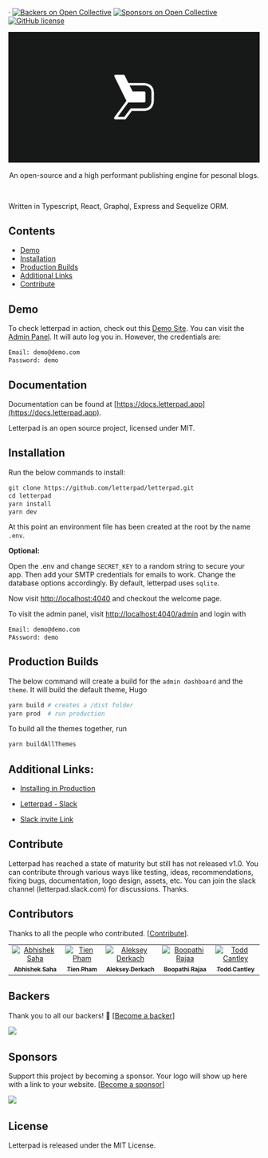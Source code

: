 &middot; [![Backers on Open Collective](https://opencollective.com/letterpad/backers/badge.svg)](#backers) [![Sponsors on Open Collective](https://opencollective.com/letterpad/sponsors/badge.svg)](#sponsors) [![GitHub license](https://img.shields.io/badge/license-MIT-blue.svg)](https://github.com/letterpad/letterpad/blob/master/LICENSE)

<img src="banner.png">

<p align="center">
  An open-source and a high performant publishing engine for pesonal blogs. <br/>
</p>

<br/>

Written in Typescript, React, Graphql, Express and Sequelize ORM.

## Contents

- [Demo](#demo)
- [Installation](#installation)
- [Production Builds](#production-builds)
- [Additional Links](#additional-links)
- [Contribute](#contribute)

## Demo

To check letterpad in action, check out this [Demo Site](https://letterpad.app/demo).
You can visit the [Admin Panel](https://letterpad.app/demo/admin/login). It will auto log you in.
However, the credentials are:

```
Email: demo@demo.com
Password: demo
```

## Documentation

Documentation can be found at [https://docs.letterpad.app](https://docs.letterpad.app).

Letterpad is an open source project, licensed under MIT.

## Installation

Run the below commands to install:

```
git clone https://github.com/letterpad/letterpad.git
cd letterpad
yarn install
yarn dev
```

At this point an environment file has been created at the root by the name `.env`.

**Optional:**

Open the .env and change `SECRET_KEY` to a random string to secure your app. Then add your SMTP credentials for emails to work. Change the database options accordingly. By default, letterpad uses `sqlite`.

Now visit [http://localhost:4040](http://localhost:4040) and checkout the welcome page.

To visit the admin panel, visit [http://localhost:4040/admin](http://localhost:4040/admin) and login with

```
Email: demo@demo.com
PAssword: demo
```

## Production Builds

The below command will create a build for the `admin dashboard` and the `theme`. It will build the default theme, Hugo

```sh
yarn build # creates a /dist folder
yarn prod  # run production
```

To build all the themes together, run

```sh
yarn buildAllThemes
```

## Additional Links:

- [Installing in Production](https://medium.com/@ajaxtown/installing-letterpad-in-digital-ocean-8ed53c66b114)

- [Letterpad - Slack](https://letterpad.slack.com)

- [Slack invite Link](https://tinyurl.com/letterpad)

## Contribute

Letterpad has reached a state of maturity but still has not released v1.0. You can contribute through various ways like
testing, ideas, recommendations, fixing bugs, documentation, logo design, assets, etc. You can join the slack channel (letterpad.slack.com) for discussions. Thanks.

## Contributors

Thanks to all the people who contributed. [[Contribute](CONTRIBUTING.md)].

<table>
    <tr>
        <td align="center">
            <a href="https://github.com/ajaxtown"><img src="https://avatars3.githubusercontent.com/u/1502352?s=460&v=4" width="100px;" alt="Abhishek Saha" />
                <br /><sub><b>Abhishek Saha</b></sub></a>
           </td>
        <td align="center">
            <a href="https://github.com/tienpham94"><img src="https://avatars0.githubusercontent.com/u/25751050?s=460&v=4" width="100px;" alt="Tien Pham" />
                <br /><sub><b>Tien Pham</b></sub></a>
           </td>
        <td align="center">
            <a href="https://github.com/alder"><img src="https://avatars3.githubusercontent.com/u/199887?s=460&v=4" width="100px;" alt="Aleksey Derkach" />
                <br /><sub><b>Aleksey Derkach</b></sub></a>
        </td>
        <td align="center">
            <a href="https://github.com/boopathi"><img src="https://avatars1.githubusercontent.com/u/294474?s=460&v=4" width="100px;" alt="Boopathi Rajaa" />
                <br /><sub><b>Boopathi Rajaa</b></sub></a>
            </td>
       </td>
       <td align="center">
            <a href="https://toddcantley.com"><img src="https://cdn.dribbble.com/users/997175/avatars/normal/dd175be405cc04ac43be1877f521184d.png?1501249987" width="100px;" alt="Todd Cantley" />
                <br /><sub><b>Todd Cantley</b></sub></a>
            </td>
       </td>
    </tr>
</table>

## Backers

Thank you to all our backers! 🙏 [[Become a backer](https://opencollective.com/letterpad#backer)]

<a href="https://opencollective.com/letterpad#backers" target="_blank">
    <img src="https://opencollective.com/letterpad/backers.svg?width=890">
</a>

## Sponsors

Support this project by becoming a sponsor. Your logo will show up here with a link to your website. [[Become a sponsor](https://opencollective.com/letterpad#sponsor)]

<a href="https://opencollective.com/letterpad/sponsor/0/website" target="_blank">
    <img src="https://opencollective.com/letterpad/sponsor/0/avatar.svg">
</a>

## License

Letterpad is released under the MIT License.
